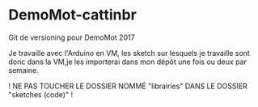 # DemoMot-cattinbr
Git de versioning pour DemoMot 2017

Je travaille avec l'Arduino en VM, les sketch sur lesquels je travaille sont donc dans la VM,je les importerai dans mon dépôt une fois ou deux par semaine.

! NE PAS TOUCHER LE DOSSIER NOMMÉ "librairies" DANS LE DOSSIER "sketches (code)" !